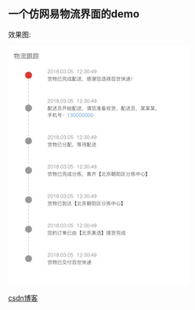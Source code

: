 

## 一个仿网易物流界面的demo

效果图:

![效果图](https://github.com/HeCaser/LogisticsLayout/blob/master/wuliu.png)

[csdn博客](https://mp.csdn.net/mdeditor/80695461)